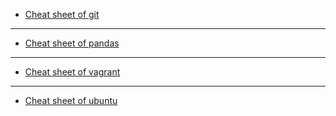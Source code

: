 - [Cheat sheet of git](git.md)
***
- [Cheat sheet of pandas](pandas.md)
***
- [Cheat sheet of vagrant](vagrant.md)
***
- [Cheat sheet of ubuntu](ubuntu.md)
